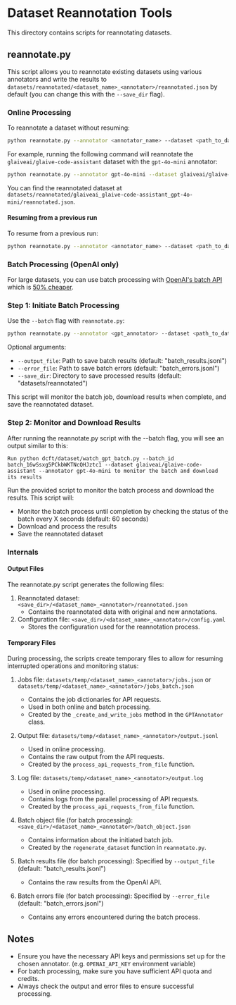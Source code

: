 # Dataset Reannotation Tools

This directory contains scripts for reannotating datasets.

## reannotate.py

This script allows you to reannotate existing datasets using various annotators and write
the results to `datasets/reannotated/<dataset_name>_<annotator>/reannotated.json` by default (you can
change this with the `--save_dir` flag).

### Online Processing

To reannotate a dataset without resuming:

```bash
python reannotate.py --annotator <annotator_name> --dataset <path_to_dataset>
```


For example, running the following command will reannotate the `glaiveai/glaive-code-assistant` dataset with the `gpt-4o-mini` annotator:

```bash
python reannotate.py --annotator gpt-4o-mini --dataset glaiveai/glaive-code-assistant
```

You can find the reannotated dataset at `datasets/reannotated/glaiveai_glaive-code-assistant_gpt-4o-mini/reannotated.json`.

#### Resuming from a previous run
To resume from a previous run:

```bash
python reannotate.py --annotator <annotator_name> --dataset <path_to_dataset> --resume
```

### Batch Processing (OpenAI only)

For large datasets, you can use batch processing with [OpenAI's batch API](https://platform.openai.com/docs/guides/batch/overview) which is [50% cheaper](https://openai.com/api/pricing/).

### Step 1: Initiate Batch Processing

Use the `--batch` flag with `reannotate.py`:

```bash
python reannotate.py --annotator <gpt_annotator> --dataset <path_to_dataset> --batch
```

Optional arguments:
- `--output_file`: Path to save batch results (default: "batch_results.jsonl")
- `--error_file`: Path to save batch errors (default: "batch_errors.jsonl")
- `--save_dir`: Directory to save processed results (default: "datasets/reannotated")

This script will monitor the batch job, download results when complete, and save the reannotated dataset.

### Step 2: Monitor and Download Results

After running the reannotate.py script with the --batch flag, you will see an output similar to this:

```
Run python dcft/dataset/watch_gpt_batch.py --batch_id batch_16wSsxg5PCkbWKTNcQHJztc1 --dataset glaiveai/glaive-code-assistant --annotator gpt-4o-mini to monitor the batch and download its results
```

Run the provided script to monitor the batch process and download the results. This script will:
- Monitor the batch process until completion by checking the status of the batch every X seconds (default: 60 seconds)
- Download and process the results
- Save the reannotated dataset

### Internals

#### Output Files

The reannotate.py script generates the following files:

1. Reannotated dataset: `<save_dir>/<dataset_name>_<annotator>/reannotated.json`
   - Contains the reannotated data with original and new annotations.
2. Configuration file: `<save_dir>/<dataset_name>_<annotator>/config.yaml`
   - Stores the configuration used for the reannotation process.

#### Temporary Files

During processing, the scripts create temporary files to allow for resuming interrupted operations and monitoring status:

1. Jobs file: `datasets/temp/<dataset_name>_<annotator>/jobs.json` or `datasets/temp/<dataset_name>_<annotator>/jobs_batch.json`
   - Contains the job dictionaries for API requests.
   - Used in both online and batch processing.
   - Created by the `_create_and_write_jobs` method in the `GPTAnnotator` class.

2. Output file: `datasets/temp/<dataset_name>_<annotator>/output.jsonl`
   - Used in online processing.
   - Contains the raw output from the API requests.
   - Created by the `process_api_requests_from_file` function.

3. Log file: `datasets/temp/<dataset_name>_<annotator>/output.log`
   - Used in online processing.
   - Contains logs from the parallel processing of API requests.
   - Created by the `process_api_requests_from_file` function.

4. Batch object file (for batch processing): `<save_dir>/<dataset_name>_<annotator>/batch_object.json`
   - Contains information about the initiated batch job.
   - Created by the `regenerate_dataset` function in `reannotate.py`.

5. Batch results file (for batch processing): Specified by `--output_file` (default: "batch_results.jsonl")
   - Contains the raw results from the OpenAI API.
   
6. Batch errors file (for batch processing): Specified by `--error_file` (default: "batch_errors.jsonl")
   - Contains any errors encountered during the batch process.

## Notes

- Ensure you have the necessary API keys and permissions set up for the chosen annotator. (e.g. `OPENAI_API_KEY` environment variable)
- For batch processing, make sure you have sufficient API quota and credits.
- Always check the output and error files to ensure successful processing.